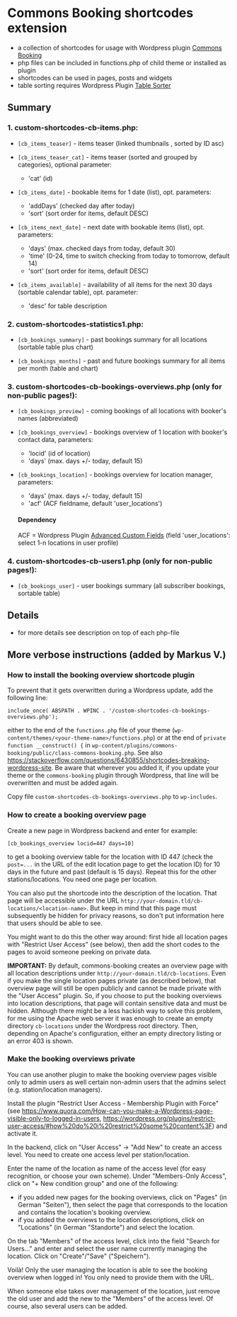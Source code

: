 # Commons Booking shortcodes extension

* a collection of shortcodes for usage with Wordpress plugin [Commons Booking](https://github.com/wielebenwir/commons-booking)
* php files can be included in functions.php of child theme or installed as plugin
* shortcodes can be used in pages, posts and widgets
* table sorting requires Wordpress Plugin [Table Sorter](https://de.wordpress.org/plugins/table-sorter/)

## Summary

### 1. custom-shortcodes-cb-items.php:

* `[cb_items_teaser]` - items teaser (linked thumbnails , sorted by ID asc)

* `[cb_items_teaser_cat]` - items teaser (sorted and grouped by categories), optional parameter:
    * 'cat' (id)

* `[cb_items_date]` - bookable items for 1 date (list), opt. parameters:
    * 'addDays' (checked day after today)
    * 'sort' (sort order for items, default DESC)

* `[cb_items_next_date]` - next date with bookable items (list), opt. parameters:
    * 'days' (max. checked days from today, default 30)
    * 'time' (0-24, time to switch checking from today to tomorrow, default 14)
    * 'sort' (sort order for items, default DESC)

* `[cb_items_available]` - availability of all items for the next 30 days (sortable calendar table), opt. parameter:
    * 'desc' for table description


### 2. custom-shortcodes-statistics1.php:

* `[cb_bookings_summary]` - past bookings summary for all locations (sortable table plus chart)

* `[cb_bookings_months]` - past and future bookings summary for all items per month (table and chart)

### 3. custom-shortcodes-cb-bookings-overviews.php (only for non-public pages!):

* `[cb_bookings_preview]` - coming bookings of all locations with booker's names (abbreviated)

* `[cb_bookings_overview]` - bookings overview of 1 location with booker's contact data, parameters:
    * 'locid' (id of location)
    * 'days'  (max. days +/- today, default 15)

* `[cb_bookings_location]` - bookings overview for location manager, parameters:
    * 'days'  (max. days +/- today, default 15)
    * 'acf'   (ACF fieldname, default 'user_locations')

    #### Dependency

    ACF = Wordpress Plugin [Advanced Custom Fields](https://de.wordpress.org/plugins/advanced-custom-fields) (field 'user_locations': select 1-n locations in user profile)

### 4. custom-shortcodes-cb-users1.php (only for non-public pages!):

* `[cb_bookings_user]` - user bookings summary (all subscriber bookings, sortable table)

## Details

* for more details see description on top of each php-file

## More verbose instructions (added by Markus V.)

### How to install the booking overview shortcode plugin

To prevent that it gets overwritten during a Wordpress update, add the following
line:

```
include_once( ABSPATH . WPINC . '/custom-shortcodes-cb-bookings-overviews.php');
```

either to the end of the `functions.php` file of your theme
(`wp-content/themes/<your-theme-name>/functions.php`) or at the end of
`private function __construct() {` in
`wp-content/plugins/commons-booking/public/class-commons-booking.php`. See also
https://stackoverflow.com/questions/6430855/shortcodes-breaking-wordpress-site.
Be aware that wherever you added it, if you update your theme or
the `commons-booking` plugin through Wordpress, that line will be overwritten
and must be added again.

Copy file `custom-shortcodes-cb-bookings-overviews.php` to `wp-includes`.

### How to create a booking overview page

Create a new page in Wordpress backend and enter for example:

```
[cb_bookings_overview locid=447 days=10]
```

to get a booking overview table for the location with ID 447 (check the
`post=...` in the URL of the edit location page to get the location ID) for 10
days in the future and past (default is 15 days). Repeat this for the other
stations/locations. You need one page per location.

You can also put the shortcode into the description of the location. That page
will be accessible under the URL `http://your-domain.tld/cb-locations/<location-name>`.
But keep in mind that this page must subsequently be hidden for privacy reasons, so don't put
information here that users should be able to see.

You might want to do this the other way around: first hide all location pages
with "Restrict User Access" (see below), then add the short codes to the pages to
avoid someone peeking on private data.

**IMPORTANT:** By default, commons-booking creates an overview page with all
location descriptions under `http://your-domain.tld/cb-locations`. Even if you
make the single location pages private (as described below), that overview page
will still be open publicly and cannot be made private with the "User Access"
plugin.  So, if you choose to put the booking overviews into location
descriptions, that page will contain sensitive data and must be hidden.
Although there might be a less hackish way to solve this problem, for me using
the Apache web server it was enough to create an empty directory `cb-locations`
under the Wordpress root directory. Then, depending on Apache's configuration,
either an empty directory listing or an error 403 is shown.

### Make the booking overviews private

You can use another plugin to make the booking overview pages visible only to
admin users as well certain non-admin users that the admins select (e.g.
station/location managers).

Install the plugin "Restrict User Access - Membership Plugin with Force" (see
https://www.quora.com/How-can-you-make-a-Wordpress-page-visible-only-to-logged-in-users,
https://wordpress.org/plugins/restrict-user-access/#how%20do%20i%20restrict%20some%20content%3F)
and activate it.

In the backend, click on "User Access" -> "Add New" to create an access level.
You need to create one access level per station/location.

Enter the name of the location as name of the access level (for easy
recognition, or choose your own scheme). Under "Members-Only Access", click on
"+ New condition group" and one of the following:
* if you added new pages for the booking overviews, click on "Pages" (in German
  "Seiten"), then select the page that corresponds to the location and contains
  the location's booking overview.
* if you added the overviews to the location descriptions, click on "Locations"
  (in German "Standorte") and select the location.

On the tab "Members" of the access level, click into the field "Search for
Users..." and enter and select the user name currently managing the location.
Click on "Create"/"Save" ("Speichern").

Voilà! Only the user managing the location is able to see the booking overview
when logged in! You only need to provide them with the URL.

When someone else takes over management of the location, just remove the old
user and add the new to the "Members" of the access level. Of course, also
several users can be added.
